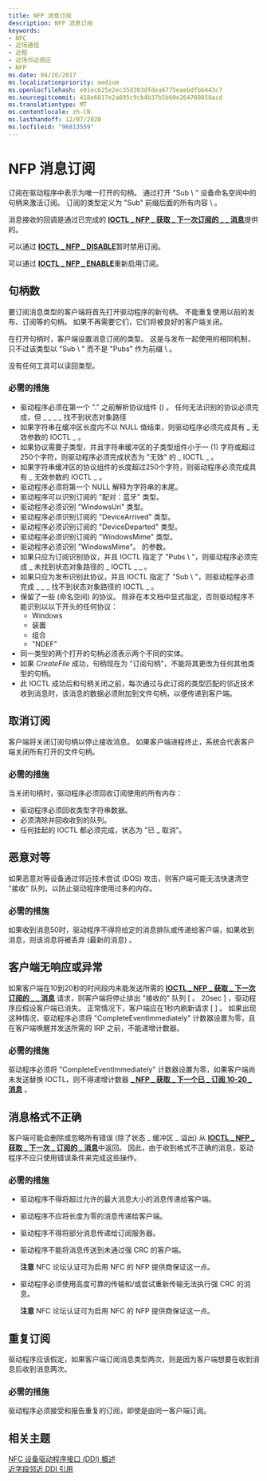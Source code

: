 ```yaml
---
title: NFP 消息订阅
description: NFP 消息订阅
keywords:
- NFC
- 近场通信
- 近程
- 近场邻近感应
- NFP
ms.date: 04/20/2017
ms.localizationpriority: medium
ms.openlocfilehash: e91ec625e2ec35d303dfdea6775eaebdfbb443c7
ms.sourcegitcommit: 418e6617e2a695c9cb4b37b5b60e264760858acd
ms.translationtype: MT
ms.contentlocale: zh-CN
ms.lasthandoff: 12/07/2020
ms.locfileid: "96813559"
---
```

# <a name="nfp-message-subscriptions"></a>NFP 消息订阅


订阅在驱动程序中表示为唯一打开的句柄。 通过打开 "Sub \\ " 设备命名空间中的句柄来激活订阅。 订阅的类型定义为 "Sub" 前缀后面的所有内容 \\ 。

消息接收的回调是通过已完成的 [**IOCTL \_ NFP \_ 获取 \_ 下一次订阅的 \_ \_ 消息**](/windows-hardware/drivers/ddi/nfpdev/ni-nfpdev-ioctl_nfp_get_next_subscribed_message)提供的。

可以通过 [**IOCTL \_ NFP \_ DISABLE**](/windows-hardware/drivers/ddi/nfpdev/ni-nfpdev-ioctl_nfp_disable)暂时禁用订阅。

可以通过 [**IOCTL \_ NFP \_ ENABLE**](/windows-hardware/drivers/ddi/nfpdev/ni-nfpdev-ioctl_nfp_enable)重新启用订阅。

## <a name="handles"></a>句柄数


要订阅消息类型的客户端将首先打开驱动程序的新句柄。 不能重复使用以前的发布、订阅等的句柄。 如果不再需要它们，它们将被良好的客户端关闭。

在打开句柄时，客户端设置消息订阅的类型。 这是与发布一起使用的相同机制，只不过该类型以 "Sub \\ " 而不是 "Pubs" 作为前缀 \\ 。

没有任何工具可以读回类型。

### <a name="required-actions"></a>必需的措施

-   驱动程序必须在第一个 "." 之前解析协议组件 () 。 任何无法识别的协议必须完成，但 \_ \_ \_ \_ 找不到状态对象路径
-   如果字符串在缓冲区长度内不以 NULL 值结束，则驱动程序必须完成具有 \_ 无效参数的 IOCTL \_ 。
-   如果协议需要子类型，并且字符串缓冲区的子类型组件小于一 (1) 字符或超过250个字符，则驱动程序必须完成状态为 "无效" 的 \_ IOCTL \_ 。
-   如果字符串缓冲区的协议组件的长度超过250个字符，则驱动程序必须完成具有 \_ 无效参数的 IOCTL \_ 。
-   驱动程序必须将第一个 NULL 解释为字符串的末尾。
-   驱动程序可以识别订阅的 "配对：蓝牙" 类型。
-   驱动程序必须识别 "WindowsUri" 类型。
-   驱动程序必须识别订阅的 "DeviceArrived" 类型。
-   驱动程序必须识别订阅的 "DeviceDeparted" 类型。
-   驱动程序必须识别订阅的 "WindowsMime" 类型。
-   驱动程序必须识别 "WindowsMime"。 的参数。
-   如果只应为订阅识别协议，并且 IOCTL 指定了 "Pubs \\ "，则驱动程序必须完成 \_ 未找到状态对象路径的 \_ IOCTL \_ \_ 。
-   如果只应为发布识别此协议，并且 IOCTL 指定了 "Sub \\ "，则驱动程序必须完成 \_ \_ \_ 找不到状态对象路径的 IOCTL \_ 。
-   保留了一些 (命名空间) 的协议。 除非在本文档中显式指定，否则驱动程序不能识别以以下开头的任何协议：
    -   Windows
    -   装置
    -   组合
    -   "NDEF"
-   同一类型的两个打开的句柄必须表示两个不同的实体。
-   如果 *CreateFile* 成功，句柄现在为 "订阅句柄"，不能将其更改为任何其他类型的句柄。
-   此 IOCTL 成功后和句柄关闭之前，每次通过与此订阅的类型匹配的邻近技术收到消息时，该消息的数据必须附加到文件句柄，以便传递到客户端。

## <a name="unsubscribe"></a>取消订阅


客户端将关闭订阅句柄以停止接收消息。 如果客户端进程终止，系统会代表客户端关闭所有打开的文件句柄。

### <a name="required-actions"></a>必需的措施

当关闭句柄时，驱动程序必须回收订阅使用的所有内存：

-   驱动程序必须回收类型字符串数据。
-   必须清除并回收收到的队列。
-   任何挂起的 IOCTL 都必须完成，状态为 "已 \_ 取消"。

## <a name="malicious-peers"></a>恶意对等


如果恶意对等设备通过邻近技术尝试 (DOS) 攻击，则客户端可能无法快速清空 "接收" 队列，以防止驱动程序使用过多的内存。

### <a name="required-actions"></a>必需的措施

如果收到消息50时，驱动程序不得将给定的消息排队或传递给客户端，如果收到消息，则该消息将被丢弃 (最新的消息) 。

## <a name="unresponsive-or-misbehaving-clients"></a>客户端无响应或异常


如果客户端在10到20秒的时间段内未能发送所需的 [**IOCTL \_ NFP \_ 获取 \_ 下一次订阅的 \_ \_ 消息**](/windows-hardware/drivers/ddi/nfpdev/ni-nfpdev-ioctl_nfp_get_next_subscribed_message) 请求，则客户端将停止排出 "接收的" 队列 \[ 。 20sec \] ，驱动程序应假设客户端已消失。 正常情况下，客户端应在1秒内刷新请求 \[ \] 。 如果出现这种情况，驱动程序必须将 "CompleteEventImmediately" 计数器设置为零，且在客户端唤醒并发送所需的 IRP 之前，不能递增计数器。

### <a name="required-actions"></a>必需的措施

驱动程序必须将 "CompleteEventImmediately" 计数器设置为零，如果客户端尚未发送替换 IOCTL，则不得递增计数器 [**\_ NFP \_ 获取 \_ 下一个已 \_ 订阅 10-20 \_ 消息**](/windows-hardware/drivers/ddi/nfpdev/ni-nfpdev-ioctl_nfp_get_next_subscribed_message) 。

## <a name="malformed-messages"></a>消息格式不正确


客户端可能会删除或忽略所有错误 (除了状态 \_ 缓冲区 \_ 溢出) 从 [**IOCTL \_ NFP \_ 获取 \_ 下一次 \_ 订阅的 \_ 消息**](/windows-hardware/drivers/ddi/nfpdev/ni-nfpdev-ioctl_nfp_get_next_subscribed_message)中返回。 因此，由于收到格式不正确的消息，驱动程序不应只使用错误条件来完成这些操作。

### <a name="required-actions"></a>必需的措施

-   驱动程序不得将超过允许的最大消息大小的消息传递给客户端。
-   驱动程序不应将长度为零的消息传递给客户端。
-   驱动程序不得将部分消息传递给订阅服务器。
-   驱动程序不能将消息传送到未通过强 CRC 的客户端。

    **注意**  NFC 论坛认证可为启用 NFC 的 NFP 提供商保证这一点。

     

-   驱动程序必须使用高度可靠的传输和/或尝试重新传输无法执行强 CRC 的消息。

    **注意**  NFC 论坛认证可为启用 NFC 的 NFP 提供商保证这一点。

     

## <a name="duplicate-subscriptions"></a>重复订阅


驱动程序应该假定，如果客户端订阅消息类型两次，则是因为客户端想要在收到消息后收到消息两次。

### <a name="required-actions"></a>必需的措施

驱动程序必须接受和报告重复的订阅，即使是由同一客户端订阅。

 

 
## <a name="related-topics"></a>相关主题
[NFC 设备驱动程序接口 (DDI) 概述](/windows-hardware/drivers/ddi/index)  
[近字段邻近 DDI 引用](/windows-hardware/drivers/ddi/index)

